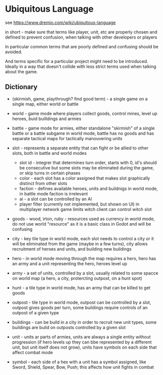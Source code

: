 # Ubiquitous Language 

see https://www.dremio.com/wiki/ubiquitous-language

in short - make sure that terms like player, unit, etc are properly chosen and defined to prevent confusion, when talking with other developers or players

In particular common terms that are poorly defined and confusing should be avoided.

And terms specific for a particular project might need to be introduced. Ideally in a way that doesn't collide with less strict terms used when talking about the game.

## Dictionary

- (skirmish, game, playthrough? find good term) - a single game on a single map, either world or battle

- world - game mode where players collect goods, control mines, level up heroes, buid builldings and armies

- battle - game mode for armies, either standalone "skirmish" of a single battle or a battle subgame in world mode, battle has no goods and has separate tactical maps for tactically manouvering units

- slot - represents a separate entity that can fight or be allied to other slots, both in battle and world modes
  - slot id - integrer that determines turn order, starts with 0, id's should be consecutive but some slots may be eliminated during the game, or skip turns in certain phases
  - color - each slot has a color assigned that makes slot graphically distinct from other slots
  - faction - defines available heroes, units and buildnigs in world mode, in battle mode faction is irrelevant
  - ai - a slot can be controlled by an AI
  - player filter (currently not implemented, but shown on UI) in multiplayer network game limits witch client can control witch slot

- goods - wood, irton, ruby - resources used as currency in world mode, do not use world "resource" as it is a basic class in Godot and will be confusing

- city - key tile type in world mode, each slot needs to control a city or it will be eliminated from the game (maybe in a few turns), city allows recruitment of heroes and units, and building new buildings

- hero - in world mode moving through the map requires a hero, hero has an army and a unit representing the hero, heroes level up

- army - a set of units, controlled by a slot, usually related to some spacce on world map (a hero, a city, protercting outpost, on a hunt spot)

- hunt - a tile type in world mode, has an army that can be killed to get goods

- outpost - tile type in world mode, outpost can be controlled by a slot, outpost gives goods per turn, some buildings require controls of an outpost of a given type

- buildings - can be build in a city in order to recruit new unit types, some buildings are build on outposts controlled by a given slot

- unit - units ar parts of armies, units are always a single entity without progression (if hero levels up they can bbe represented by a different unit, but unit itself does not grow),  units have symbols on each side that affect combat mode

- symbol - each side of a hex with a unit has a symbol assigned, like Sword, Shield, Spear, Bow, Push; this affects how unit fights in combat

